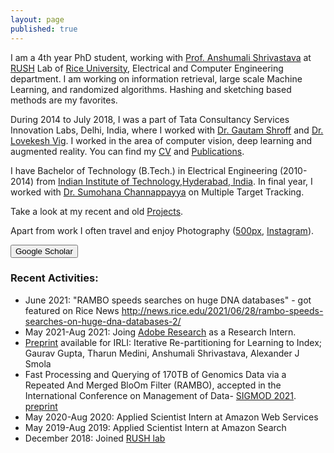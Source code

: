 ```yaml
---
layout: page
published: true
---
```


I am a 4th year PhD student, working with [Prof. Anshumali Shrivastava](https://www.cs.rice.edu/~as143/) at [RUSH](http://rushlab.blogs.rice.edu/about/team/) Lab of [Rice University](https://eceweb.rice.edu/), Electrical and Computer Engineering department. I am working on information retrieval, large scale Machine Learning, and randomized algorithms. Hashing and sketching based methods are my favorites. 

During 2014 to July 2018, I was a part of Tata Consultancy Services Innovation Labs, Delhi, India, where I worked with [Dr. Gautam Shroff](https://www.linkedin.com/in/gautam-shroff-066901/) and [Dr. Lovekesh Vig](https://sites.google.com/site/lovekeshhome/). I worked in the area of computer vision, deep learning and augmented reality. You can find my [CV](https://gaurav16gupta.github.io/ResumeGauravGupta.pdf) and [Publications](https://gaurav16gupta.github.io/publications/).

I have Bachelor of Technology (B.Tech.) in Electrical Engineering (2010-2014) from [Indian Institute of Technology,Hyderabad, India](http://www.iith.ac.in). In final year, I worked with [Dr. Sumohana Channappayya](https://www.iith.ac.in/~sumohana/) on Multiple Target Tracking.  

Take a look at my recent and old [Projects](https://gaurav16gupta.github.io/projects). 

Apart from work I often travel and enjoy Photography ([500px](https://500px.com/gaurav16gupta), [Instagram](https://www.instagram.com/gaurav16gupta/)).

<form action="https://scholar.google.co.in/citations?user=OguKfJIAAAAJ&hl=en">
    <input type="submit" value="Google Scholar" width="100" height="20" />
</form>

### Recent Activities:
* June 2021: "RAMBO speeds searches on huge DNA databases" - got featured on Rice News http://news.rice.edu/2021/06/28/rambo-speeds-searches-on-huge-dna-databases-2/
* May 2021-Aug 2021: Joing [Adobe Research](https://research.adobe.com/) as a Research Intern.
* [Preprint](https://arxiv.org/abs/2103.09944) available for IRLI: Iterative Re-partitioning for Learning to Index; Gaurav Gupta, Tharun Medini, Anshumali Shrivastava, Alexander J Smola
* Fast Processing and Querying of 170TB of Genomics Data via a Repeated And Merged BloOm Filter (RAMBO), accepted in the International Conference on Management of Data- [SIGMOD 2021](https://2021.sigmod.org/). [preprint](https://gaurav16gupta.github.io/papers/RAMBO_SIGMOD2021.pdf)
* May 2020-Aug 2020: Applied Scientist Intern at Amazon Web Services
* May 2019-Aug 2019: Applied Scientist Intern at Amazon Search
* December 2018: Joined [RUSH lab](http://rushlab.blogs.rice.edu/)

